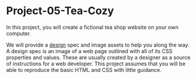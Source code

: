 # Project-05-Tea-Cozy

In this project, you will create a fictional tea shop website on your own computer.

We will provide a [design]([url](https://content.codecademy.com/courses/freelance-1/unit-4/img-tea-cozy-redline.jpg?_gl=1*cmbsgk*_ga*NjM2NTQ4NTg1Ny4xNjc3NTE0ODc3*_ga_3LRZM6TM9L*MTY4ODM3OTE1MC45Ni4xLjE2ODgzODE2MzkuMC4wLjA.)) spec and image assets to help you along the way. 
A design spec is an image of a web page outlined with all of its CSS properties and values. 
These are usually created by a designer as a source of instructions for a web developer. 
This project assumes that you will be able to reproduce the basic HTML and CSS with little guidance.
